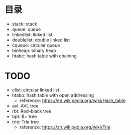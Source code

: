 # 目录

* stack: stack
* queue: queue
* linkedlist: linked list
* doublelist: double linked list
* cqueue: circular queue
* binheap: binary heap
* htabc: hash table with chaining

# TODO

* clist: circular linked list
* htabo: hash table with open addressing
  * reference: https://en.wikipedia.org/wiki/Hash_table
* avl: AVL tree
* rbt: Red–black tree
* bpt: B+ tree
* trie: Trie tree
  * reference: https://zh.wikipedia.org/wiki/Trie
